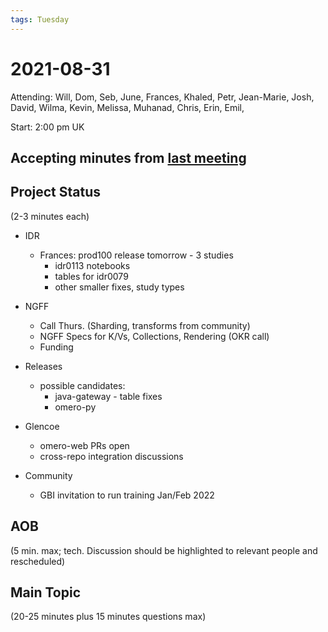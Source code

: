 ```yaml
---
tags: Tuesday
---
```


# 2021-08-31

Attending: Will, Dom, Seb, June, Frances, Khaled, Petr, Jean-Marie, Josh, David, Wilma, Kevin, Melissa, Muhanad, Chris, Erin, Emil, 

Start: 2:00 pm UK

## Accepting minutes from [last meeting](https://github.com/ome/meeting-minutes)

## Project Status

(2-3 minutes each)

- IDR
  - Frances: prod100 release tomorrow - 3 studies
    - idr0113 notebooks
    - tables for idr0079
    - other smaller fixes, study types

- NGFF
  - Call Thurs. (Sharding, transforms from community)
  - NGFF Specs for K/Vs, Collections, Rendering (OKR call)
  - Funding

- Releases
  - possible candidates: 
      - java-gateway - table fixes  
      - omero-py

- Glencoe
  - omero-web PRs open
  - cross-repo integration discussions

- Community
   - GBI invitation to run training Jan/Feb 2022

## AOB

(5 min. max; tech. Discussion should be highlighted to relevant people and rescheduled)

## Main Topic

(20-25 minutes plus 15 minutes questions max)

